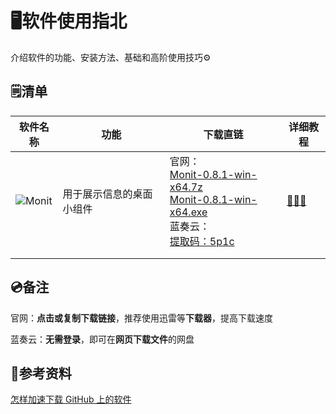 # 🖥️软件使用指北

介绍软件的功能、安装方法、基础和高阶使用技巧⚙️

## 🗒️清单

| 软件名称                     | 功能                     | 下载直链                                                     | 详细教程                         |
| ---------------------------- | ------------------------ | ------------------------------------------------------------ | -------------------------------- |
| ![](./assets/monit.ico)Monit | 用于展示信息的桌面小组件 | 官网：<br />[Monit-0.8.1-win-x64.7z](https://github.com/fzf404/Monit/releases/download/v0.8.1/Monit-0.8.1-win-x64.7z)<br />[Monit-0.8.1-win-x64.exe](https://github.com/fzf404/Monit/releases/download/v0.8.1/Monit-0.8.1-win-x64.exe)<br />蓝奏云：<br />[提取码：5p1c](https://wwko.lanzoue.com/b011l9p6te) | [🚪🚪🚪](./使用指北/Monit/Monit.md) |
|                              |                          |                                                              |                                  |
|                              |                          |                                                              |                                  |

## 💿备注

官网：**点击或复制下载链接**，推荐使用迅雷等**下载器**，提高下载速度

蓝奏云：**无需登录**，即可在**网页下载文件**的网盘



## 📘参考资料

[怎样加速下载 GitHub 上的软件](./参考资料/怎样加速下载GitHub上的软件.md)



